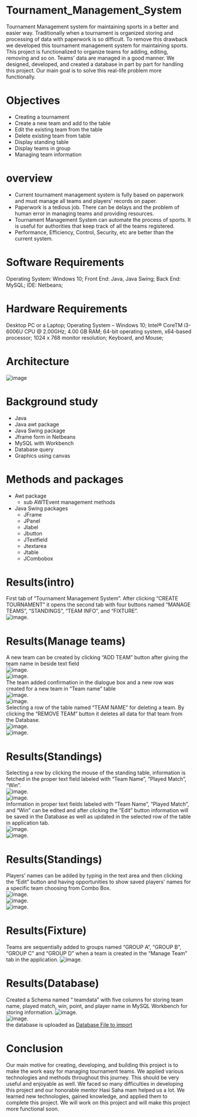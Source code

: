 # Tournament_Management_System
Tournament Management system for maintaining sports in a better and easier way. Traditionally when a tournament is organized storing and processing of data with paperwork is so difficult. To remove this drawback we developed this tournament management system for maintaining sports. This project is functionalized to organize teams for adding, editing, removing and so on.  Teams' data are managed in a good manner. We designed, developed, and created a database in part by part for handling this project. Our main goal is to solve this real-life problem more functionally.

# Objectives
* Creating a tournament
* Create a new team and add to the table
* Edit the existing team from the table
* Delete existing team from table
* Display standing table
* Display teams in group
* Managing  team information

# overview
* Current tournament management system is fully based on paperwork and must manage all teams and players' records on paper.
* Paperwork is a tedious job. There can be delays and the problem of human error in managing teams and providing resources.
* Tournament Management System  can automate the process of sports.  It is useful for authorities that keep track of all the teams registered.
* Performance, Efficiency, Control, Security, etc are better than the current  system.

# Software Requirements

Operating System:	Windows 10;
Front End:			Java, Java Swing;
Back End:			MySQL;
IDE:				Netbeans;

# Hardware Requirements

Desktop PC or a Laptop;
Operating System – Windows 10;
Intel® CoreTM i3-6006U CPU @ 2.00GHz;
4.00 GB RAM;
64-bit operating system, x64-based processor;
1024 x 768 monitor resolution;
Keyboard, and Mouse;

# Architecture
![image](Architecture.png)

# Background study
* Java
* Java awt package
* Java Swing package
* Jframe form in Netbeans
* MySQL with Workbench
* Database query
* Graphics using canvas

# Methods and packages
* Awt package
  * sub AWTEvent management methods
* Java Swing packages
  * JFrame
  * JPanel
  * Jlabel
  * Jbutton
  * JTextfield
  * Jtextarea
  * Jtable
  * JCombobox

# Results(intro)
First tab of “Tournament Management System”.  After clicking “CREATE TOURNAMENT” it opens the second tab with four buttons named “MANAGE TEAMS”, “STANDINGS”, “TEAM INFO”, and “FIXTURE”.<br>
![image](create_tournament.png).

# Results(Manage teams)
A new team can be created by clicking “ADD TEAM” button  after giving the team name in beside text field <br>
![image](manage_team1.png).<br>
![image](manage_team2.png).<br>
The team added confirmation in the dialogue box and a new row was created for a new team in “Team name” table<br>
![image](manage_team3.png).<br>
![image](manage_team4.png).<br>
Selecting a row of the table named “TEAM NAME” for deleting a team. By clicking the “REMOVE TEAM” button it deletes all data for that team from  the Database.<br>
![image](manage_team5.png).<br>
![image](manage_team6.png).<br>
# Results(Standings)
Selecting a row by clicking the mouse of the standing table, information is fetched in the proper text field labeled with “Team Name”, “Played Match”, “Win”.<br>
![image](standings.png).<br>
![image](standings1.png).<br>
Information in proper text fields labeled with “Team Name”, “Played Match”, and “Win” can be edited and after clicking the “Edit” button information will be saved in the Database as well as updated in the selected row of the table in application tab.<br>
![image](standings2.png).<br>
![image](standings3.png).<br>
# Results(Standings)
Players' names can be added by typing in the text area and then clicking the “Edit” button and having opportunities to show saved players' names  for a specific team choosing from Combo Box. <br>
![image](teaminfo1.png).<br>
![image](teaminfo2.png).<br>
![image](teaminfo3.png).<br>

# Results(Fixture)
Teams are sequentially added to groups named “GROUP A”, “GROUP B”, “GROUP C” and “GROUP D” when a team is created in  the “Manage Team” tab in the application.
![image](fixture.png).<br>

# Results(Database)
Created a Schema named “ teamdata” with five columns for storing team name, played match, win, point, and player name in MySQL Workbench for storing information.
![image](database.png).<br>
![image](databasetable.png).<br>
the database is uploaded as [Database File to import](teamdata.sql)

# Conclusion
Our main motive for creating, developing, and building this project is to make the work easy for managing tournament teams. We applied various technologies and methods throughout this journey. This should be very useful and enjoyable as well. We faced so many difficulties in developing this project and our honorable mentor Hasi Saha mam helped us a lot. We learned new technologies, gained knowledge, and applied them to complete this project. We will work on this project and will make this project more functional soon.


